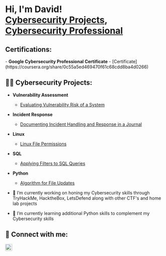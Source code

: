 <h1>Hi, I'm David! <br/><a href="https://github.com/david-durkin">Cybersecurity Projects</a>, <a href="https://www.linkedin.com/in/davidrdurkin/">Cybersecurity Professional</a>
<h2> Certifications:</h2>
- <b>Google Cybersecurity Professional Certificate</b>
  - [Certificate](https://coursera.org/share/0c55a5ed469470f61c68cdd8ba4d0266)  
<h2>👨‍💻 Cybersecurity Projects:</h2>

- <b>Vulnerability Assessment</b>
  - [Evaluating Vulnerability Risk of a System](https://github.com/david-durkin/Google-Cybersecurity-Projects/blob/b0efe3576277b8a753e3f1d190d5f736d99b86f6/_Vulnerability-assessment-report.docx)
- <b>Incident Response</b>
  - [Documenting Incident Handling and Response in a Journal](https://github.com/david-durkin/Google-Cybersecurity-Projects/blob/b0efe3576277b8a753e3f1d190d5f736d99b86f6/_Completed-incident-handler-s-journal-exemplar-.docx)
- <b>Linux</b>
  - [Linux File Permissions](https://github.com/david-durkin/Google-Cybersecurity-Projects/blob/b0efe3576277b8a753e3f1d190d5f736d99b86f6/_File-permissions-in-Linux.docx)
- <b>SQL</b>
  - [Applying Filters to SQL Queries](https://github.com/david-durkin/Google-Cybersecurity-Projects/blob/b0efe3576277b8a753e3f1d190d5f736d99b86f6/_Apply-filters-to-SQL-queries.docx)
- <b>Python</b>
  - [Algorithm for File Updates](https://github.com/david-durkin/Google-Cybersecurity-Projects/blob/b0efe3576277b8a753e3f1d190d5f736d99b86f6/_Algorithm-for-file-updates-in-Python.docx)


- 🔭 I’m currently working on honing my Cybersecurity skills through TryHackMe, HacktheBox, LetsDefend along with other CTF's and home lab projects
- 🌱 I’m currently learning additional Python skills to complement my Cybersecurity skills


<h2> 🤳 Connect with me:</h2>

[<img align="left" alt="DavidDurkin | LinkedIn" width="22px" src="https://cdn.jsdelivr.net/npm/simple-icons@v3/icons/linkedin.svg" />][linkedin]

[linkedin]: https://linkedin.com/in/davidrdurkin





